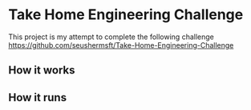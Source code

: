 # Take Home Engineering Challenge
This project is my attempt to complete the following challenge
https://github.com/seushermsft/Take-Home-Engineering-Challenge

## How it works

## How it runs

